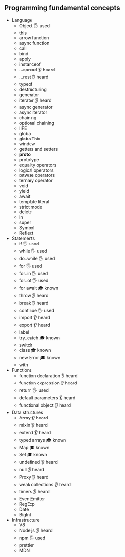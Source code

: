 ## Programming fundamental concepts

- Language
  - Object 🖐️ used
  - this
  - arrow function
  - async function
  - call
  - bind
  - apply
  - instanceof
  - ...spread 👂 heard
  - ...rest 👂 heard
  - typeof
  - destructuring
  - generator 
  - iterator 👂 heard
  - async generator
  - async iterator
  - chaining
  - optional chaining
  - IIFE
  - global
  - globalThis
  - window
  - getters and setters
  - __proto__
  - prototype
  - equality operators
  - logical operators
  - bitwise operators
  - ternary operator
  - void
  - yield
  - await
  - template literal
  - strict mode
  - delete
  - in
  - super
  - Symbol
  - Reflect
- Statements
  - if 🖐️ used
  - while 🖐️ used
  - do..while 🖐️ used
  - for 🖐️ used
  - for..in 🖐️ used
  - for..of 🖐️ used
  - for await  🎓 known
  - throw 👂 heard
  - break 👂 heard
  - continue 🖐️ used
  - import 👂 heard
  - export 👂 heard
  - label
  - try..catch 🎓 known
  - switch
  - class 🎓 known
  - new Error 🎓 known
  - with
- Functions
  - function declaration 👂 heard
  - function expression 👂 heard
  - return 🖐️ used
  - default parameters 👂 heard
  - functional object 👂 heard
- Data structures
  - Array 👂 heard
  - mixin 👂 heard
  - extend 👂 heard
  - typed arrays 🎓 known
  - Map 🎓 known
  - Set 🎓 known
  - undefined 👂 heard
  - null 👂 heard
  - Proxy 👂 heard
  - weak collections 👂 heard
  - timers  👂 heard
  - EventEmitter
  - RegExp
  - Date
  - BigInt
- Infrastructure
  - V8
  - Node.js 👂 heard
  - npm 🖐️ used
  - prettier
  - MDN
